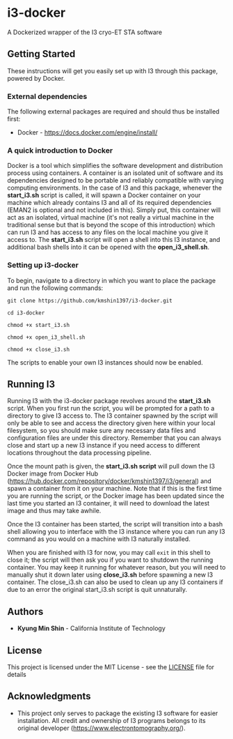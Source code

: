 # i3-docker
A Dockerized wrapper of the I3 cryo-ET STA software

## Getting Started

These instructions will get you easily set up with I3 through this package, powered by Docker.

### External dependencies
The following external packages are required and should thus be installed first:

* Docker - https://docs.docker.com/engine/install/


### A quick introduction to Docker

Docker is a tool which simplifies the software development and distribution process using containers. A container is an isolated unit of software and its dependencies designed to be portable and reliably compatible with varying computing environments. In the case of I3 and this package, whenever the **start_i3.sh** script is called, it will spawn a Docker container on your machine which already contains I3 and all of its required dependencies (EMAN2 is optional and not included in this). Simply put, this container will act as an isolated, virtual machine (it's not really a virtual machine in the traditional sense but that is beyond the scope of this introduction) which can run I3 and has access to any files on the local machine you give it access to. The **start_i3.sh** script will open a shell into this I3 instance, and additional bash shells into it can be opened with the **open_i3_shell.sh**.

### Setting up i3-docker

To begin, navigate to a directory in which you want to place the package and run the following commands:

```
git clone https://github.com/kmshin1397/i3-docker.git

cd i3-docker

chmod +x start_i3.sh

chmod +x open_i3_shell.sh

chmod +x close_i3.sh
```
The scripts to enable your own I3 instances should now be enabled.


## Running I3

Running I3 with the i3-docker package revolves around the **start_i3.sh** script. When you first run the script, you will be prompted for a path to a directory to give I3 access to. The I3 container spawned by the script will only be able to see and access the directory given here within your local filesystem, so you should make sure any necessary data files and configuration files are under this directory. Remember that you can always close and start up a new I3 instance if you need access to different locations throughout the data processing pipeline.

Once the mount path is given, the **start_i3.sh script** will pull down the I3 Docker image from Docker Hub (https://hub.docker.com/repository/docker/kmshin1397/i3/general) and spawn a container from it on your machine. Note that if this is the first time you are running the script, or the Docker image has been updated since the last time you started an I3 container, it will need to download the latest image and thus may take awhile.  

Once the I3 container has been started, the script will transition into a bash shell allowing you to interface with the I3 instance where you can run any I3 command as you would on a machine with I3 naturally installed. 

When you are finished with I3 for now, you may call `exit` in this shell to close it; the script will then ask you if you want to shutdown the running container. You may keep it running for whatever reason, but you will need to manually shut it down later using **close_i3.sh** before spawning a new I3 container. The close_i3.sh can also be used to clean up any I3 containers if due to an error the original start\_i3.sh script is quit unnaturally.

## Authors

* **Kyung Min Shin** - California Institute of Technology

## License

This project is licensed under the MIT License - see the [LICENSE](LICENSE) file for details

## Acknowledgments

* This project only serves to package the existing I3 software for easier installation. All credit and ownership of I3 programs belongs to its original developer (https://www.electrontomography.org/).
